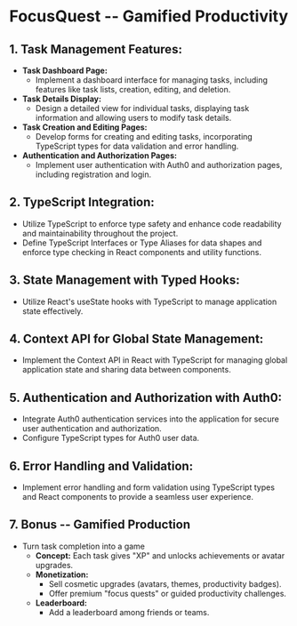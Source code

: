 # FocusQuest -- Gamified Productivity

## 1. Task Management Features:

- **Task Dashboard Page:**
    - Implement a dashboard interface for managing tasks, including features like task lists, creation, editing, and deletion.
- **Task Details Display:**
    - Design a detailed view for individual tasks, displaying task information and allowing users to modify task details.
- **Task Creation and Editing Pages:**
    - Develop forms for creating and editing tasks, incorporating TypeScript types for data validation and error handling.
- **Authentication and Authorization Pages:**
    - Implement user authentication with Auth0 and authorization pages, including registration and login.

## 2. TypeScript Integration:

- Utilize TypeScript to enforce type safety and enhance code readability and maintainability throughout the project.
- Define TypeScript Interfaces or Type Aliases for data shapes and enforce type checking in React components and utility functions.

## 3. State Management with Typed Hooks:

- Utilize React's useState hooks with TypeScript to manage application state effectively.

## 4. Context API for Global State Management:

- Implement the Context API in React with TypeScript for managing global application state and sharing data between components.

## 5. Authentication and Authorization with Auth0:

- Integrate Auth0 authentication services into the application for secure user authentication and authorization.
- Configure TypeScript types for Auth0 user data.

## 6. Error Handling and Validation:

- Implement error handling and form validation using TypeScript types and React components to provide a seamless user experience.

## 7. Bonus -- Gamified Production
- Turn task completion into a game
    - **Concept:** Each task gives "XP" and unlocks achievements or avatar upgrades.
    - **Monetization:**
        - Sell cosmetic upgrades (avatars, themes, productivity badges).
        - Offer premium "focus quests" or guided productivity challenges.
    - **Leaderboard:**
        - Add a leaderboard among friends or teams.